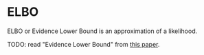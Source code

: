 # ELBO

ELBO or Evidence Lower Bound is an approximation of a likelihood.

TODO: read "Evidence Lower Bound" from [this
paper](https://arxiv.org/pdf/2208.11970).
